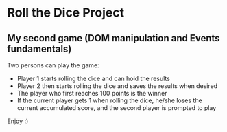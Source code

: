 # Roll the Dice Project

## My second game (DOM manipulation and Events fundamentals)

Two persons can play the game:

- Player 1 starts rolling the dice and can hold the results
- Player 2 then starts rolling the dice and saves the results when desired
- The player who first reaches 100 points is the winner
- If the current player gets 1 when rolling the dice, he/she loses the current accumulated score, and the second player is prompted to play

Enjoy :)
